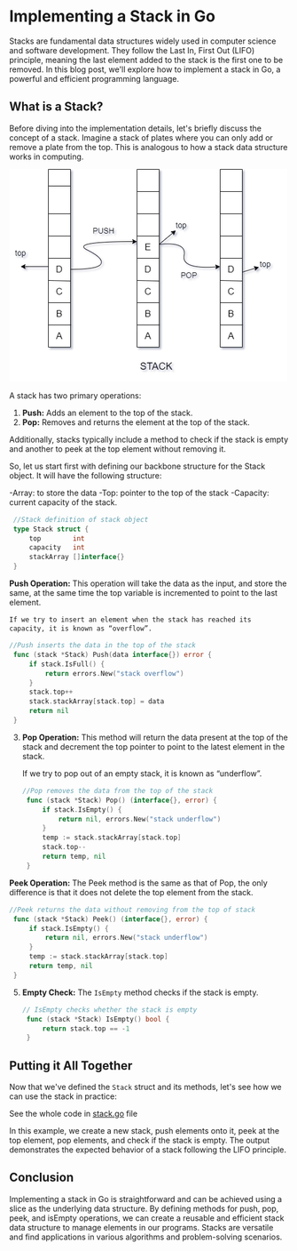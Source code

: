 # Implementing a Stack in Go

Stacks are fundamental data structures widely used in computer science and software development. They follow the Last In, First Out (LIFO) principle, meaning the last element added to the stack is the first one to be removed. In this blog post, we'll explore how to implement a stack in Go, a powerful and efficient programming language.

## What is a Stack?

Before diving into the implementation details, let's briefly discuss the concept of a stack. Imagine a stack of plates where you can only add or remove a plate from the top. This is analogous to how a stack data structure works in computing.

![stack](image.png)

A stack has two primary operations:

1. **Push:** Adds an element to the top of the stack.
2. **Pop:** Removes and returns the element at the top of the stack.

Additionally, stacks typically include a method to check if the stack is empty and another to peek at the top element without removing it.

So, let us start first with defining our backbone structure for the Stack object.
It will have the following structure:

-Array: to store the data
-Top: pointer to the top of the stack
-Capacity: current capacity of the stack.


   ```go
    //Stack definition of stack object
    type Stack struct {
        top        int
        capacity   int
        stackArray []interface{}
    }
   ```

**Push Operation:**
   This operation will take the data as the input, and store the same, at the same time the top variable is incremented to point to the last element.

    If we try to insert an element when the stack has reached its capacity, it is known as “overflow”.

   ```go
   //Push inserts the data in the top of the stack
    func (stack *Stack) Push(data interface{}) error {
        if stack.IsFull() {
            return errors.New("stack overflow")
        }
        stack.top++
        stack.stackArray[stack.top] = data
        return nil
    }
   ```

3. **Pop Operation:**
   This method will return the data present at the top of the stack and decrement the top pointer to point to the latest element in the stack.

    If we try to pop out of an empty stack, it is known as “underflow”.

   ```go
   //Pop removes the data from the top of the stack
    func (stack *Stack) Pop() (interface{}, error) {
        if stack.IsEmpty() {
            return nil, errors.New("stack underflow")
        }
        temp := stack.stackArray[stack.top]
        stack.top--
        return temp, nil
    }
   ```

**Peek Operation:**
   The Peek method is the same as that of Pop, the only difference is that it does not delete the top element from the stack.

   ```go
   //Peek returns the data without removing from the top of stack
    func (stack *Stack) Peek() (interface{}, error) {
        if stack.IsEmpty() {
            return nil, errors.New("stack underflow")
        }
        temp := stack.stackArray[stack.top]
        return temp, nil
    }
   ```

5. **Empty Check:**
   The `IsEmpty` method checks if the stack is empty.

   ```go
   // IsEmpty checks whether the stack is empty
    func (stack *Stack) IsEmpty() bool {
        return stack.top == -1
    }
   ```

## Putting it All Together

Now that we've defined the `Stack` struct and its methods, let's see how we can use the stack in practice:

See the whole code in [stack.go](https://github.com/siashish/DataStructures_In_GO/blob/main/Stack/stack.go) file


In this example, we create a new stack, push elements onto it, peek at the top element, pop elements, and check if the stack is empty. The output demonstrates the expected behavior of a stack following the LIFO principle.

## Conclusion

Implementing a stack in Go is straightforward and can be achieved using a slice as the underlying data structure. By defining methods for push, pop, peek, and isEmpty operations, we can create a reusable and efficient stack data structure to manage elements in our programs. Stacks are versatile and find applications in various algorithms and problem-solving scenarios.